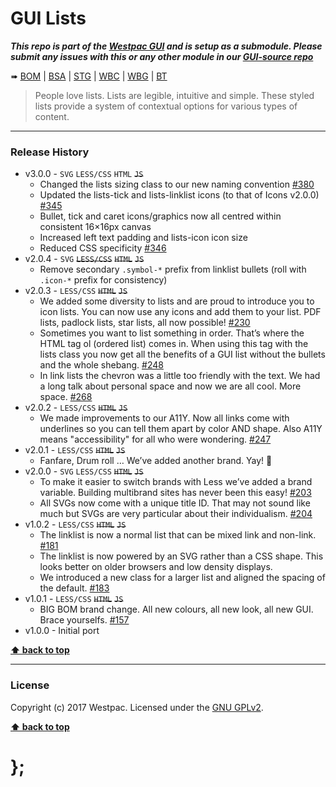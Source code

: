 GUI Lists
=========

***This repo is part of the [Westpac GUI](http://gel.westpacgroup.com.au/GUI/) and is setup as a submodule. Please submit any issues with this or any other
module in our [GUI-source repo](https://github.com/WestpacCXTeam/GUI-source/issues)***

➠
[BOM](http://westpaccxteam.github.io/GUI-lists/tests/BOM/) |
[BSA](http://westpaccxteam.github.io/GUI-lists/tests/BSA/) |
[STG](http://westpaccxteam.github.io/GUI-lists/tests/STG/) |
[WBC](http://westpaccxteam.github.io/GUI-lists/tests/WBC/) |
[WBG](http://westpaccxteam.github.io/GUI-lists/tests/WBG/) |
[BT](http://westpaccxteam.github.io/GUI-lists/tests/BT/)

> People love lists. Lists are legible, intuitive and simple. These styled lists provide a system of contextual options for various types of content.

----------------------------------------------------------------------------------------------------------------------------------------------------------------


### Release History

* v3.0.0 - `SVG` `LESS/CSS` `HTML` ~~`JS`~~
	* Changed the lists sizing class to our new naming convention
		[#380](https://github.com/WestpacCXTeam/GUI-source/issues/380)
	* Updated the lists-tick and lists-linklist icons (to that of Icons v2.0.0)
		[#345](https://github.com/WestpacCXTeam/GUI-source/issues/345)
	* Bullet, tick and caret icons/graphics now all centred within consistent 16&times;16px canvas
	* Increased left text padding and lists-icon icon size
	* Reduced CSS specificity
		[#346](https://github.com/WestpacCXTeam/GUI-source/issues/346)
* v2.0.4 - `SVG` ~~`LESS/CSS`~~ ~~`HTML`~~ ~~`JS`~~
	* Remove secondary `.symbol-*` prefix from linklist bullets (roll with `.icon-*` prefix for consistency)
* v2.0.3 - `LESS/CSS` ~~`HTML`~~ ~~`JS`~~
	* We added some diversity to lists and are proud to introduce you to icon lists. You can now use any icons and add them to your list. PDF lists, padlock
		lists, star lists, all now possible!
		[#230](https://github.com/WestpacCXTeam/GUI-source/issues/230)
	* Sometimes you want to list something in order. That’s where the HTML tag ol (ordered list) comes in. When using this tag with the lists class you now get
		all the benefits of a GUI list without the bullets and the whole shebang.
		[#248](https://github.com/WestpacCXTeam/GUI-source/issues/248)
	* In link lists the chevron was a little too friendly with the text. We had a long talk about personal space and now we are all cool. More space.
		[#268](https://github.com/WestpacCXTeam/GUI-source/issues/268)
* v2.0.2 - `LESS/CSS` ~~`HTML`~~ ~~`JS`~~
	* We made improvements to our A11Y. Now all links come with underlines so you can tell them apart by color AND shape. Also A11Y means "accessibility" for all
		who were wondering.
		[#247](https://github.com/WestpacCXTeam/GUI-source/issues/247)
* v2.0.1 - `LESS/CSS` ~~`HTML`~~ ~~`JS`~~
	* Fanfare, Drum roll … We’ve added another brand. Yay! :clap:
* v2.0.0 - `SVG` `LESS/CSS` ~~`HTML`~~ ~~`JS`~~
	* To make it easier to switch brands with Less we’ve added a brand variable. Building multibrand sites has never been this easy!
		[#203](https://github.com/WestpacCXTeam/GUI-source/issues/203)
	* All SVGs now come with a unique title ID. That may not sound like much but SVGs are very particular about their individualism.
		[#204](https://github.com/WestpacCXTeam/GUI-source/issues/204)
* v1.0.2 - `LESS/CSS` ~~`HTML`~~ ~~`JS`~~
	* The linklist is now a normal list that can be mixed link and non-link.
		[#181](https://github.com/WestpacCXTeam/GUI-source/issues/181)
	* The linklist is now powered by an SVG rather than a CSS shape. This looks better on older browsers and low density displays.
	* We introduced a new class for a larger list and aligned the spacing of the default.
		[#183](https://github.com/WestpacCXTeam/GUI-source/issues/183)
* v1.0.1 - `LESS/CSS` ~~`HTML`~~ ~~`JS`~~
	* BIG BOM brand change. All new colours, all new look, all new GUI. Brace yourselfs.
		[#157](https://github.com/WestpacCXTeam/GUI-source/issues/157)
* v1.0.0 - Initial port

**[⬆ back to top](#content)**


----------------------------------------------------------------------------------------------------------------------------------------------------------------


### License

Copyright (c) 2017 Westpac. Licensed under the [GNU GPLv2](https://raw.githubusercontent.com/WestpacCXTeam/GUI-lists/master/LICENSE).

**[⬆ back to top](#content)**

# };
